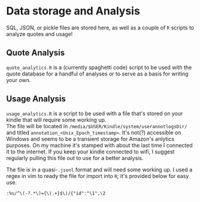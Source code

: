 # Data storage and Analysis

SQL, JSON, or pickle files are stored here, as well as a couple of `R` scripts to analyze quotes and usage!

## Quote Analysis
`quote_analytics.R` is a (currently spaghetti code) script to be used with the quote database for a handful of analyses or to serve as a basis for writing your own.

## Usage Analysis
`usage_analytics.R` is a script to be used with a file that's stored on your kindle that will require some working up.  
The file will be located in `/media/$USER/Kindle/system/userannotlogsDir/` and titled `annotation_<Unix_Epoch_timestamp>`. 
It's not(?) accessible on Windows and seems to be a transient storage for Amazon's anlytics purposes. 
On my machine it's stamped with about the last time I connected it to the internet. 
If you keep your kindle connected to wifi, I suggest regularly pulling this file out to use for a better analysis.

The file is in a quasi-`.jsonl` format and will need some working up. I used a regex in vim to ready the file for import into `R`; it's provided below for easy use.
```vim
:%s/^\(-?.*\)={\(.+}$\)/{"id":"\1",\2
```
